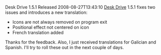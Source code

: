 Desk Drive 1.5.1 Released
2008-08-27T13:43:10
[Desk Drive](/deskdrive) 1.5.1 fixes two issues and introduces a new translation:

  * Icons are not always removed on program exit
  * Positional effect not centered on icon
  * French translation added

Thanks for the feedback. Also, I just received translations for Galician and Spanish. I'll try to roll these out in the next couple of days.
